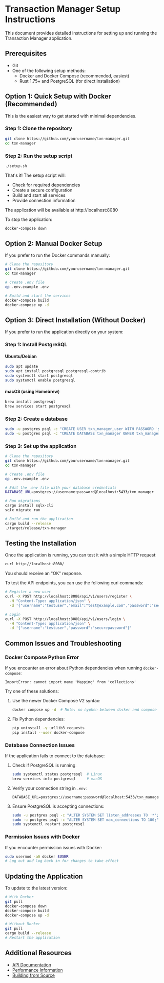 # Transaction Manager Setup Instructions

This document provides detailed instructions for setting up and running the Transaction Manager application.

## Prerequisites

- Git
- One of the following setup methods:
  - Docker and Docker Compose (recommended, easiest)
  - Rust 1.75+ and PostgreSQL (for direct installation)

## Option 1: Quick Setup with Docker (Recommended)

This is the easiest way to get started with minimal dependencies.

### Step 1: Clone the repository

```bash
git clone https://github.com/yourusername/txn-manager.git
cd txn-manager
```

### Step 2: Run the setup script

```bash
./setup.sh
```

That's it! The setup script will:
- Check for required dependencies
- Create a secure configuration
- Build and start all services
- Provide connection information

The application will be available at http://localhost:8080

To stop the application:
```bash
docker-compose down
```

## Option 2: Manual Docker Setup

If you prefer to run the Docker commands manually:

```bash
# Clone the repository
git clone https://github.com/yourusername/txn-manager.git
cd txn-manager

# Create .env file
cp .env.example .env

# Build and start the services
docker-compose build
docker-compose up -d
```

## Option 3: Direct Installation (Without Docker)

If you prefer to run the application directly on your system:

### Step 1: Install PostgreSQL

#### Ubuntu/Debian
```bash
sudo apt update
sudo apt install postgresql postgresql-contrib
sudo systemctl start postgresql
sudo systemctl enable postgresql
```

#### macOS (using Homebrew)
```bash
brew install postgresql
brew services start postgresql
```

### Step 2: Create a database

```bash
sudo -u postgres psql -c "CREATE USER txn_manager_user WITH PASSWORD 'your_password';"
sudo -u postgres psql -c "CREATE DATABASE txn_manager OWNER txn_manager_user;"
```

### Step 3: Set up the application

```bash
# Clone the repository
git clone https://github.com/yourusername/txn-manager.git
cd txn-manager

# Create .env file
cp .env.example .env

# Edit the .env file with your database credentials
DATABASE_URL=postgres://username:password@localhost:5433/txn_manager

# Run migrations
cargo install sqlx-cli
sqlx migrate run

# Build and run the application
cargo build --release
./target/release/txn-manager
```

## Testing the Installation

Once the application is running, you can test it with a simple HTTP request:

```bash
curl http://localhost:8080/
```

You should receive an "OK" response.

To test the API endpoints, you can use the following curl commands:

```bash
# Register a new user
curl -X POST http://localhost:8080/api/v1/users/register \
  -H "Content-Type: application/json" \
  -d '{"username":"testuser","email":"test@example.com","password":"securepassword","first_name":"Test","last_name":"User"}'

# Login
curl -X POST http://localhost:8080/api/v1/users/login \
  -H "Content-Type: application/json" \
  -d '{"username":"testuser","password":"securepassword"}'
```

## Common Issues and Troubleshooting

### Docker Compose Python Error

If you encounter an error about Python dependencies when running `docker-compose`:

```
ImportError: cannot import name 'Mapping' from 'collections'
```

Try one of these solutions:

1. Use the newer Docker Compose V2 syntax:
   ```bash
   docker compose up -d  # Note: no hyphen between docker and compose
   ```

2. Fix Python dependencies:
   ```bash
   pip uninstall -y urllib3 requests
   pip install --user docker-compose
   ```

### Database Connection Issues

If the application fails to connect to the database:

1. Check if PostgreSQL is running:
   ```bash
   sudo systemctl status postgresql  # Linux
   brew services info postgresql     # macOS
   ```

2. Verify your connection string in `.env`:
   ```
   DATABASE_URL=postgres://username:password@localhost:5433/txn_manager
   ```

3. Ensure PostgreSQL is accepting connections:
   ```bash
   sudo -u postgres psql -c "ALTER SYSTEM SET listen_addresses TO '*';"
   sudo -u postgres psql -c "ALTER SYSTEM SET max_connections TO 100;"
   sudo systemctl restart postgresql
   ```

### Permission Issues with Docker

If you encounter permission issues with Docker:

```bash
sudo usermod -aG docker $USER
# Log out and log back in for changes to take effect
```

## Updating the Application

To update to the latest version:

```bash
# With Docker
git pull
docker-compose down
docker-compose build
docker-compose up -d

# Without Docker
git pull
cargo build --release
# Restart the application
```

## Additional Resources

- [API Documentation](./API_DOCUMENTATION.md)
- [Performance Information](./PERFORMANCE.md)
- [Building from Source](./BUILDING.md) 